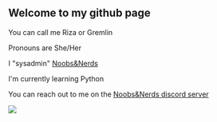 ## Welcome to my github page

You can call me Riza or Gremlin

Pronouns are She/Her

I "sysadmin" [Noobs&Nerds](https://noobsandnerds.net)

I'm currently learning Python

You can reach out to me on the [Noobs&Nerds discord server](https://discord.com/invite/Rk9EuJkZ7z)

<a href="https://www.youtube.com/channel/UC3k3IB_Z55aAK49dftf-mqg">
  <img src="https://img.shields.io/badge/YouTube-red?logo=youtube" />
</a>
